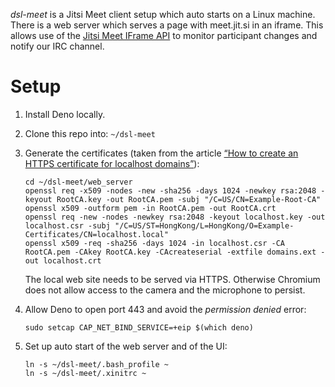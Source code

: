 *dsl-meet* is a Jitsi Meet client setup which auto starts on a Linux
machine. There is a web server which serves a page with meet.jit.si in
an iframe. This allows use of the [Jitsi Meet IFrame API][2] to
monitor participant changes and notify our IRC channel.


Setup
=====

 1. Install Deno locally.

 2. Clone this repo into: `~/dsl-meet`

 3. Generate the certificates (taken from the article [“How to create
    an HTTPS certificate for localhost domains”][1]):

        cd ~/dsl-meet/web_server
        openssl req -x509 -nodes -new -sha256 -days 1024 -newkey rsa:2048 -keyout RootCA.key -out RootCA.pem -subj "/C=US/CN=Example-Root-CA"
        openssl x509 -outform pem -in RootCA.pem -out RootCA.crt
        openssl req -new -nodes -newkey rsa:2048 -keyout localhost.key -out localhost.csr -subj "/C=US/ST=HongKong/L=HongKong/O=Example-Certificates/CN=localhost.local"
        openssl x509 -req -sha256 -days 1024 -in localhost.csr -CA RootCA.pem -CAkey RootCA.key -CAcreateserial -extfile domains.ext -out localhost.crt

    The local web site needs to be served via HTTPS. Otherwise
    Chromium does not allow access to the camera and the microphone to
    persist.

 4. Allow Deno to open port 443 and avoid the *permission denied* error:

        sudo setcap CAP_NET_BIND_SERVICE=+eip $(which deno)

 5. Set up auto start of the web server and of the UI:

        ln -s ~/dsl-meet/.bash_profile ~
        ln -s ~/dsl-meet/.xinitrc ~

[1]: https://gist.github.com/cecilemuller/9492b848eb8fe46d462abeb26656c4f8
[2]: https://jitsi.github.io/handbook/docs/dev-guide/dev-guide-iframe
